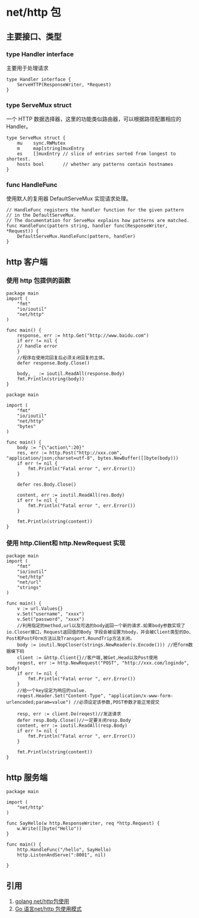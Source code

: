 # net/http 包

## 主要接口、类型

### type Handler interface

主要用于处理请求

```
type Handler interface {
	ServeHTTP(ResponseWriter, *Request)
}
```

### type ServeMux struct

一个 HTTP 数据选择器，这里的功能类似路由器，可以根据路径配置相应的 Handler。

```
type ServeMux struct {
	mu    sync.RWMutex
	m     map[string]muxEntry
	es    []muxEntry // slice of entries sorted from longest to shortest.
	hosts bool       // whether any patterns contain hostnames
}
```

### func HandleFunc

使用默人的复用器 DefaultServeMux 实现请求处理。

```
// HandleFunc registers the handler function for the given pattern
// in the DefaultServeMux.
// The documentation for ServeMux explains how patterns are matched.
func HandleFunc(pattern string, handler func(ResponseWriter, *Request)) {
	DefaultServeMux.HandleFunc(pattern, handler)
}
```

## http 客户端

### 使用 http 包提供的函数

```
package main
import (
    "fmt"
    "io/ioutil"
    "net/http"
)

func main() {
    response, err := http.Get("http://www.baidu.com")
    if err != nil {
    // handle error
    }
    //程序在使用完回复后必须关闭回复的主体。
    defer response.Body.Close()

    body, _ := ioutil.ReadAll(response.Body)
    fmt.Println(string(body))
}
```

```
package main

import (
    "fmt"
    "io/ioutil"
    "net/http"
    "bytes"
)

func main() {
    body := "{\"action\":20}"
    res, err := http.Post("http://xxx.com", "application/json;charset=utf-8", bytes.NewBuffer([]byte(body)))
    if err != nil {
        fmt.Println("Fatal error ", err.Error())
    }

    defer res.Body.Close()

    content, err := ioutil.ReadAll(res.Body)
    if err != nil {
        fmt.Println("Fatal error ", err.Error())
    }

    fmt.Println(string(content))
}
```

### 使用 http.Client和 http.NewRequest 实现

```
package main
import (
    "fmt"
    "io/ioutil"
    "net/http"
    "net/url"
    "strings"
)

func main() {
    v := url.Values{}
    v.Set("username", "xxxx")
    v.Set("password", "xxxx")
    //利用指定的method,url以及可选的body返回一个新的请求.如果body参数实现了io.Closer接口，Request返回值的Body 字段会被设置为body，并会被Client类型的Do、Post和PostFOrm方法以及Transport.RoundTrip方法关闭。
    body := ioutil.NopCloser(strings.NewReader(v.Encode())) //把form数据编下码
    client := &http.Client{}//客户端,被Get,Head以及Post使用
    reqest, err := http.NewRequest("POST", "http://xxx.com/logindo", body)
    if err != nil {
        fmt.Println("Fatal error ", err.Error())
    }
    //给一个key设定为响应的value.
    reqest.Header.Set("Content-Type", "application/x-www-form-urlencoded;param=value") //必须设定该参数,POST参数才能正常提交

    resp, err := client.Do(reqest)//发送请求
    defer resp.Body.Close()//一定要关闭resp.Body
    content, err := ioutil.ReadAll(resp.Body)
    if err != nil {
        fmt.Println("Fatal error ", err.Error())
    }

    fmt.Println(string(content))
}
```

## http 服务端

```
package main

import (
    "net/http"
)

func SayHello(w http.ResponseWriter, req *http.Request) {
    w.Write([]byte("Hello"))
}

func main() {
    http.HandleFunc("/hello", SayHello)
    http.ListenAndServe(":8001", nil)

}
```

## 引用

1. [golang net/http包使用](https://studygolang.com/articles/5219)
1. [Go 语言net/http 包使用模式](https://segmentfault.com/a/1190000006812688)
